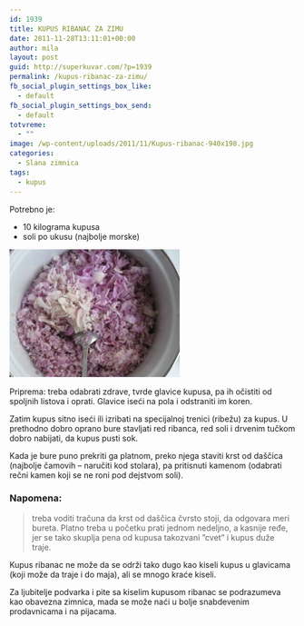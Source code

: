 ```yaml
---
id: 1939
title: KUPUS RIBANAC ZA ZIMU
date: 2011-11-28T13:11:01+00:00
author: mila
layout: post
guid: http://superkuvar.com/?p=1939
permalink: /kupus-ribanac-za-zimu/
fb_social_plugin_settings_box_like:
  - default
fb_social_plugin_settings_box_send:
  - default
totvreme:
  - ""
image: /wp-content/uploads/2011/11/Kupus-ribanac-940x198.jpg
categories:
  - Slana zimnica
tags:
  - kupus
---
```

Potrebno je:

  * 10 kilograma kupusa
  * soli po ukusu (najbolje morske)

<img class="alignnone size-medium wp-image-4594" title="Kupus ribanac" src="/wp-content/uploads/2011/11/Kupus-ribanac-300x225.jpg" alt="" width="300" height="225" /> 

Priprema: treba odabrati zdrave, tvrde glavice kupusa, pa ih očistiti od spoljnih listova i oprati. Glavice iseći na pola i odstraniti im koren.

Zatim kupus sitno iseći ili izribati na specijalnoj trenici (ribežu) za kupus. U prethodno dobro oprano bure stavljati red ribanca, red soli i drvenim tučkom dobro nabijati, da kupus pusti sok.

Kada je bure puno prekriti ga platnom, preko njega staviti krst od daščica (najbolje čamovih – naručiti kod stolara), pa pritisnuti kamenom (odabrati rečni kamen koji se ne roni pod dejstvom soli).

### Napomena:
> treba voditi tračuna da krst od daščica čvrsto stoji, da odgovara meri bureta. Platno treba u početku prati jednom nedeljno, a kasnije ređe, jer se tako skuplja pena od kupusa takozvani &#8221;cvet&#8221; i kupus duže traje.

Kupus ribanac ne može da se održi tako dugo kao kiseli kupus u glavicama (koji može da traje i do maja), ali se mnogo kraće kiseli.

Za ljubitelje podvarka i pite sa kiselim kupusom ribanac se podrazumeva kao obavezna zimnica, mada se može naći u bolje snabdevenim prodavnicama i na pijacama.